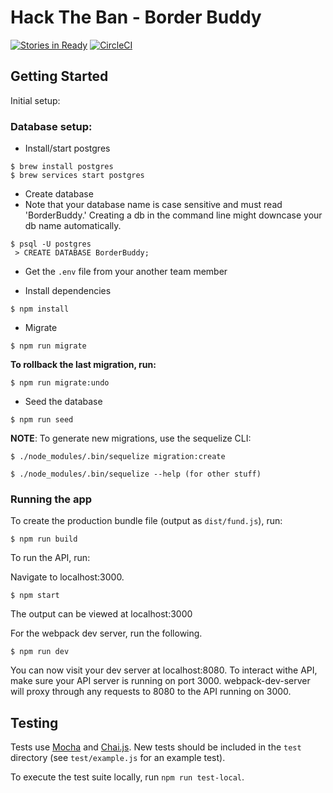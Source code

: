 # Hack The Ban - Border Buddy

[![Stories in Ready](https://badge.waffle.io/EmilyDev/Hack-The-Ban.png?label=ready&title=Ready)](https://waffle.io/EmilyDev/Hack-The-Ban)
[![CircleCI](https://circleci.com/gh/BorderBuddy/Border-Buddy/tree/master.svg?style=svg&circle-token=e6542681d7c1b67287fe02caf10508ed6087dd03)](https://circleci.com/gh/BorderBuddy/Border-Buddy/tree/master)

## Getting Started

Initial setup: 

### Database setup:

- Install/start postgres
 
```
$ brew install postgres
$ brew services start postgres
```

- Create database
- Note that your database name is case sensitive and must read 'BorderBuddy.' Creating a db in the command line might downcase your db name automatically.

```
$ psql -U postgres
 > CREATE DATABASE BorderBuddy;
```
- Get the `.env` file from your another team member

- Install dependencies

```
$ npm install
```

- Migrate 

```
$ npm run migrate
```

**To rollback the last migration, run:**
 
```
$ npm run migrate:undo
```

- Seed the database

```
$ npm run seed
```

**NOTE**: To generate new migrations, use the sequelize CLI:

```
$ ./node_modules/.bin/sequelize migration:create 
```

```
$ ./node_modules/.bin/sequelize --help (for other stuff)

```


### Running the app

To create the production bundle file (output as `dist/fund.js`), run:

```
$ npm run build
```

To run the API, run: 

Navigate to localhost:3000.

```
$ npm start
```

The output can be viewed at localhost:3000

For the webpack dev server, run the following.

```
$ npm run dev
```

You can now visit your dev server at localhost:8080. To interact withe API, make sure your API server is running on port 3000.
webpack-dev-server will proxy through any requests to 8080 to the API running on 3000.

## Testing

Tests use [Mocha](http://mochajs.org/) and [Chai.js](http://chaijs.com/). New tests should be included in the `test` directory (see `test/example.js` for an example test).

To execute the test suite locally, run `npm run test-local`.
